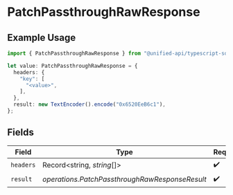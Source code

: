 # PatchPassthroughRawResponse

## Example Usage

```typescript
import { PatchPassthroughRawResponse } from "@unified-api/typescript-sdk/sdk/models/operations";

let value: PatchPassthroughRawResponse = {
  headers: {
    "key": [
      "<value>",
    ],
  },
  result: new TextEncoder().encode("0x6520EeB6c1"),
};
```

## Fields

| Field                                          | Type                                           | Required                                       | Description                                    |
| ---------------------------------------------- | ---------------------------------------------- | ---------------------------------------------- | ---------------------------------------------- |
| `headers`                                      | Record<string, *string*[]>                     | :heavy_check_mark:                             | N/A                                            |
| `result`                                       | *operations.PatchPassthroughRawResponseResult* | :heavy_check_mark:                             | N/A                                            |
